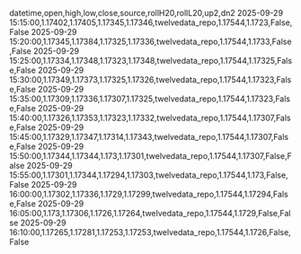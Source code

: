 datetime,open,high,low,close,source,rollH20,rollL20,up2,dn2
2025-09-29 15:15:00,1.17402,1.17405,1.17345,1.17346,twelvedata_repo,1.17544,1.1723,False,False
2025-09-29 15:20:00,1.17345,1.17384,1.17325,1.17336,twelvedata_repo,1.17544,1.1733,False,False
2025-09-29 15:25:00,1.17334,1.17348,1.17323,1.17348,twelvedata_repo,1.17544,1.17325,False,False
2025-09-29 15:30:00,1.17349,1.17373,1.17325,1.17326,twelvedata_repo,1.17544,1.17323,False,False
2025-09-29 15:35:00,1.17309,1.17336,1.17307,1.17325,twelvedata_repo,1.17544,1.17323,False,False
2025-09-29 15:40:00,1.17326,1.17353,1.17323,1.17332,twelvedata_repo,1.17544,1.17307,False,False
2025-09-29 15:45:00,1.17329,1.17347,1.17314,1.17343,twelvedata_repo,1.17544,1.17307,False,False
2025-09-29 15:50:00,1.17344,1.17344,1.173,1.17301,twelvedata_repo,1.17544,1.17307,False,False
2025-09-29 15:55:00,1.17301,1.17344,1.17294,1.17303,twelvedata_repo,1.17544,1.173,False,False
2025-09-29 16:00:00,1.17302,1.17336,1.1729,1.17299,twelvedata_repo,1.17544,1.17294,False,False
2025-09-29 16:05:00,1.173,1.17306,1.1726,1.17264,twelvedata_repo,1.17544,1.1729,False,False
2025-09-29 16:10:00,1.17265,1.17281,1.17253,1.17253,twelvedata_repo,1.17544,1.1726,False,False
